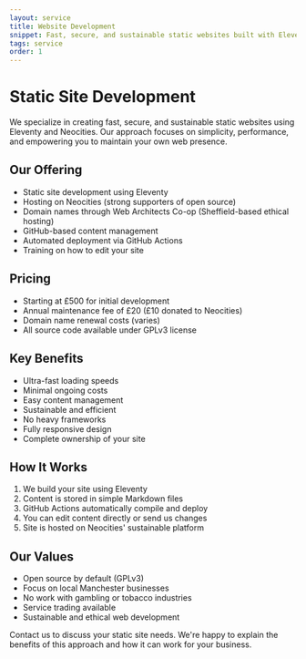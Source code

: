 ```yaml
---
layout: service
title: Website Development
snippet: Fast, secure, and sustainable static websites built with Eleventy
tags: service
order: 1
---
```


# Static Site Development

We specialize in creating fast, secure, and sustainable static websites using Eleventy and Neocities. Our approach focuses on simplicity, performance, and empowering you to maintain your own web presence.

## Our Offering

- Static site development using Eleventy
- Hosting on Neocities (strong supporters of open source)
- Domain names through Web Architects Co-op (Sheffield-based ethical hosting)
- GitHub-based content management
- Automated deployment via GitHub Actions
- Training on how to edit your site

## Pricing

- Starting at £500 for initial development
- Annual maintenance fee of £20 (£10 donated to Neocities)
- Domain name renewal costs (varies)
- All source code available under GPLv3 license

## Key Benefits

- Ultra-fast loading speeds
- Minimal ongoing costs
- Easy content management
- Sustainable and efficient
- No heavy frameworks
- Fully responsive design
- Complete ownership of your site

## How It Works

1. We build your site using Eleventy
2. Content is stored in simple Markdown files
3. GitHub Actions automatically compile and deploy
4. You can edit content directly or send us changes
5. Site is hosted on Neocities' sustainable platform

## Our Values

- Open source by default (GPLv3)
- Focus on local Manchester businesses
- No work with gambling or tobacco industries
- Service trading available
- Sustainable and ethical web development

Contact us to discuss your static site needs. We're happy to explain the benefits of this approach and how it can work for your business.
